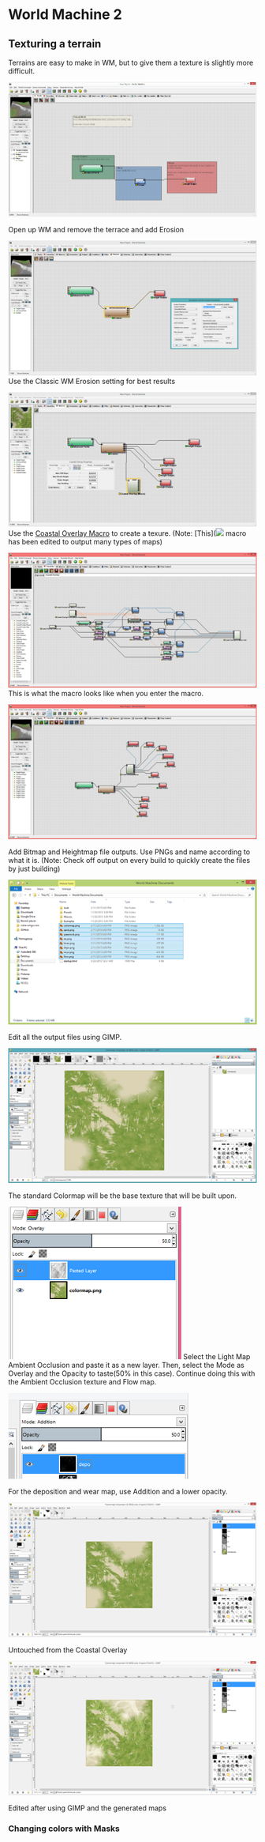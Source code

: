 # World Machine 2
## Texturing a terrain
Terrains are easy to make in WM, but to give them a texture is slightly more difficult.

![](wmstartup.PNG)

Open up WM and remove the terrace and add Erosion

![](erosion.PNG)
Use the Classic WM Erosion setting for best results

![](maps+co.PNG)
Use the [Coastal Overlay Macro](http://www.world-machine.com/library/index.php?entry=47&focus=1) to create a texure. (Note: [This](![](software/worldmachine2/CoastalOverlay.dev) macro has been edited to output many types of maps)

![](co.PNG)
This is what the macro looks like when you enter the macro.

![](final.PNG)

Add Bitmap and Heightmap file outputs. Use PNGs and name according to what it is. (Note: Check off output on every build to quickly create the files by just building)

![](edit.PNG)

Edit all the output files using GIMP.

![](cm.PNG)

The standard Colormap will be the base texture that will be built upon.

![](overlayopacity.PNG)
Select the Light Map Ambient Occlusion and paste it as a new layer. Then, select the Mode as Overlay and the Opacity to taste(50% in this case). Continue doing this with the Ambient Occlusion texture and Flow map.

![](depo.PNG)

For the deposition and wear map, use Addition and a lower opacity.

![](before.PNG)

Untouched from the Coastal Overlay

![](after.PNG)

Edited after using GIMP and the generated maps

### Changing colors with Masks






